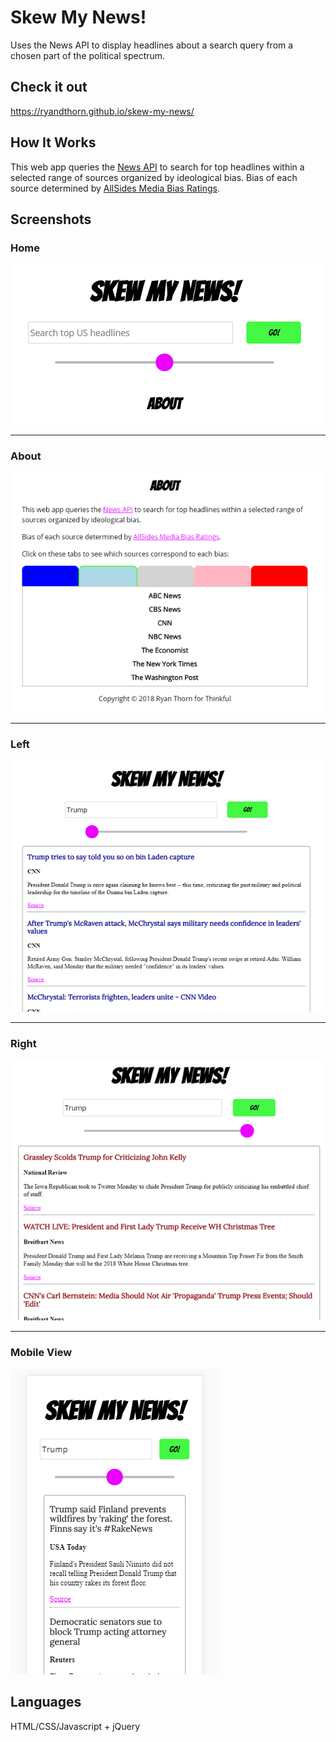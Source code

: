 # Skew My News!

Uses the News API to display headlines about a search query from a chosen part of the political spectrum. 

## Check it out

https://ryandthorn.github.io/skew-my-news/

## How It Works

This web app queries the [News API](https://newsapi.org) to search for top headlines within a selected range of sources organized by ideological bias.
Bias of each source determined by [AllSides Media Bias Ratings](https://www.allsides.com/media-bias/media-bias-ratings).

## Screenshots

### Home
![Home](https://github.com/ryandthorn/skew-my-news/blob/master/screenshots/Home.PNG "Home")
***
### About
![About](https://github.com/ryandthorn/skew-my-news/blob/master/screenshots/About.PNG "About")
***
### Left
![Left](https://github.com/ryandthorn/skew-my-news/blob/master/screenshots/Left.PNG "Left")
***
### Right
![Right](https://github.com/ryandthorn/skew-my-news/blob/master/screenshots/Right.PNG "Right")
***
### Mobile View
![Mobile View](https://github.com/ryandthorn/skew-my-news/blob/master/screenshots/Mobile.PNG "Mobile")

## Languages

HTML/CSS/Javascript + jQuery